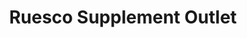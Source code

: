 ---
title: "Ruesco Supplement Outlet"
url: /manville/ruesco-supplement-outlet/
shop: Nahrungsergänzung
---